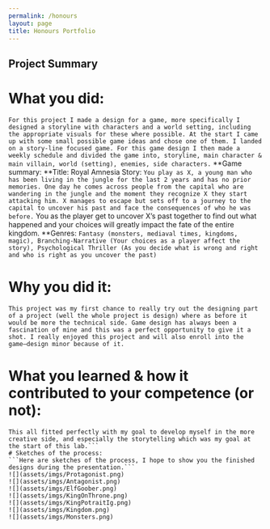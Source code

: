 ```yaml
---
permalink: /honours
layout: page
title: Honours Portfolio
---
```


## Project Summary


# What you did:
```For this project I made a design for a game, more specifically I designed a storyline with characters and a world setting, including the appropriate visuals for these where possible. At the start I came up with some small possible game ideas and chose one of them. I landed on a story-line focused game. For this game design I then made a weekly schedule and divided the game into, storyline, main character & main villain, world (setting), enemies, side characters.```
**Game summary:
**Title: Royal Amnesia
Story:
```You play as X, a young man who has been living in the jungle for the last 2 years and has no prior memories. One day he comes across people from the capital who are wandering in the jungle and the moment they recognize X they start attacking him. X manages to escape but sets off to a journey to the capital to uncover his past and face the consequences of who he was before.```
You as the player get to uncover X’s past together to find out what happened and your choices will greatly impact the fate of the entire kingdom.
**Genres: ```Fantasy (monsters, mediaval times, kingdoms, magic), Branching-Narrative (Your choices as a player affect the story), Psychological Thriller (As you decide what is wrong and right and who is right as you uncover the past)```

# Why you did it:
```This project was my first chance to really try out the designing part of a project (well the whole project is design) where as before it would be more the technical side. Game design has always been a fascination of mine and this was a perfect opportunity to give it a shot. I really enjoyed this project and will also enroll into the game–design minor because of it.```
# What you learned & how it contributed to your competence (or not):
```In this project I think the most present skill was the workflow, learning to do what in what order, how to make certain decisions like what colors to use, and how to design certain characters. I cannot say with certainty that it improved my creativity or creative skills for I find that difficult to measure, however I think the (coming back on the workflow) the way I handle creative tasks has improved. I have done creative assignments for school before in a sense of writing but not visual design, and while I think the way I approached it was satisfactory I know I would do it better having gained this experience.
This all fitted perfectly with my goal to develop myself in the more creative side, and especially the storytelling which was my goal at the start of this lab.```
# Sketches of the process:
```Here are sketches of the process, I hope to show you the finished designs during the presentation.```
![](assets/imgs/Protagonist.png)
![](assets/imgs/Antagonist.png)
![](assets/imgs/ElfGoober.png)
![](assets/imgs/KingOnThrone.png)
![](assets/imgs/KingPotraitIg.png)
![](assets/imgs/Kingdom.png)
![](assets/imgs/Monsters.png)
